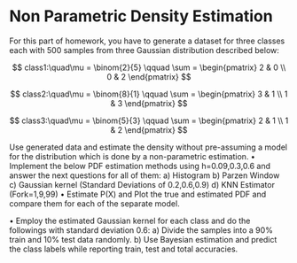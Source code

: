 # Non Parametric Density Estimation
For this part of homework, you have to generate a dataset for three classes each with 500 samples from three Gaussian distribution described below:

$$ class1:\quad\mu = \binom{2}{5} \qquad 
\sum =
\begin{pmatrix}
2 & 0 
\\
0 & 2
\end{pmatrix}
$$

$$ class2:\quad\mu = \binom{8}{1} \qquad 
\sum =
\begin{pmatrix}
3 & 1
\\
1 & 3
\end{pmatrix}
$$

$$ class3:\quad\mu = \binom{5}{3} \qquad 
\sum =
\begin{pmatrix}
2 & 1
\\
1 & 2
\end{pmatrix}
$$

Use generated data and estimate the density without pre-assuming a model for the distribution which is done by a non-parametric estimation.
• Implement the below PDF estimation methods using h=0.09,0.3,0.6 and answer the next questions for all of them:
a) Histogram
b) Parzen Window
c) Gaussian kernel (Standard Deviations of 0.2,0.6,0.9)
d) KNN Estimator (Fork=1,9,99)
• Estimate P(X) and Plot the true and estimated PDF and compare them for each of the separate model.

• Employ the estimated Gaussian kernel for each class and do the followings with standard deviation 0.6:
a) Divide the samples into a 90% train and 10% test data randomly.
b) Use Bayesian estimation and predict the class labels while reporting train, test and total accuracies.
